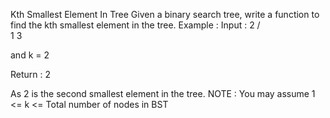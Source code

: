 Kth Smallest Element In Tree
Given a binary search tree, write a function to find the kth smallest element in the tree. Example :
Input : 
  2
 / \
1   3

and k = 2

Return : 2

As 2 is the second smallest element in the tree.
 NOTE : You may assume 1 <= k <= Total number of nodes in BST 
